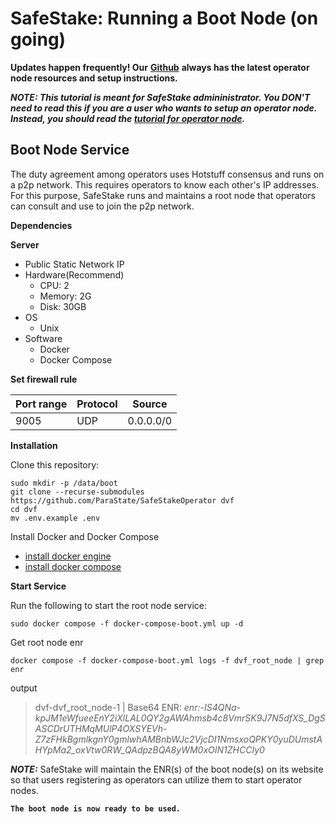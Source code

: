 # SafeStake: Running a Boot Node (on going)

**Updates happen frequently! Our** [**Github**](https://github.com/ParaState/SafeStakeOperator) **always has the latest operator node resources and setup instructions.**


***NOTE: This tutorial is meant for SafeStake admininistrator. You DON'T need to read this if you are a user who wants to setup an operator node. Instead, you should read the [tutorial for operator node](./safestake-running-an-operator-node-on-going.md).***


## **Boot Node Service**

The duty agreement among operators uses Hotstuff consensus and runs on a p2p network. This requires operators to know each other's IP addresses. For this purpose, SafeStake runs and maintains a root node that operators can consult and use to join the p2p network.

**Dependencies**

**Server**

* Public Static Network IP
* Hardware(Recommend)
  * CPU: 2
  * Memory: 2G
  * Disk: 30GB
* OS
  * Unix
* Software
  * Docker
  * Docker Compose

**Set firewall rule**

| Port range | Protocol | Source    |
| ---------- | -------- | --------- |
| 9005       | UDP      | 0.0.0.0/0 |

**Installation**

Clone this repository:

```
sudo mkdir -p /data/boot
git clone --recurse-submodules https://github.com/ParaState/SafeStakeOperator dvf
cd dvf
mv .env.example .env
```

Install Docker and Docker Compose

* [install docker engine](https://docs.docker.com/engine/install/)
* [install docker compose](https://docs.docker.com/compose/install/)



**Start Service**

Run the following to start the root node service:

```
sudo docker compose -f docker-compose-boot.yml up -d
```

Get root node enr

```
docker compose -f docker-compose-boot.yml logs -f dvf_root_node | grep enr
```

output

> dvf-dvf\_root\_node-1 | Base64 ENR: _enr:-IS4QNa-kpJM1eWfueeEnY2iXlLAL0QY2gAWAhmsb4c8VmrSK9J7N5dfXS\_DgSASCDrUTHMqMUlP4OXSYEVh-Z7zFHkBgmlkgnY0gmlwhAMBnbWJc2VjcDI1NmsxoQPKY0yuDUmstAHYpMa2\_oxVtw0RW\_QAdpzBQA8yWM0xOIN1ZHCCIy0_

_**NOTE:**_  SafeStake will maintain the ENR(s) of the boot node(s) on its website so that users registering as operators can utilize them to start operator nodes.


**`The boot node is now ready to be used.`**
